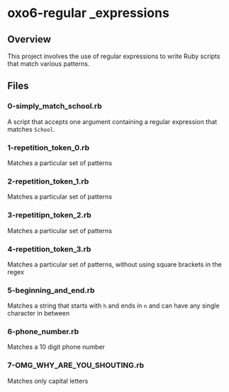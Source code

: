 # oxo6-regular _expressions

## Overview

This project involves the use of regular expressions to write Ruby scripts that match various patterns.

## Files

### 0-simply_match_school.rb

A script that accepts one argument containing a regular expression that matches `School`.

### 1-repetition_token_0.rb

Matches a particular set of patterns

### 2-repetition_token_1.rb

Matches a particular set of patterns

### 3-repetitipn_token_2.rb

Matches a particular set of patterns

### 4-repetition_token_3.rb

Matches a particular set of patterns, without using square brackets in the regex

### 5-beginning_and_end.rb

Matches a string that starts with `h` and ends in `n` and can have any single character in between

### 6-phone_number.rb

Matches a 10 digit phone number

### 7-OMG_WHY_ARE_YOU_SHOUTING.rb

Matches only capital letters